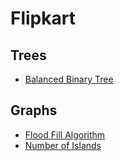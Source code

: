 # Flipkart

## Trees

- [Balanced Binary Tree](./balanced-binary-tree.md)

## Graphs
- [Flood Fill Algorithm](./../../SDE-200/binaryTreesMisc/06-flood-fill.md)
- [Number of Islands](./../../DSA-playgroud/graphs/number-of-islands.md)